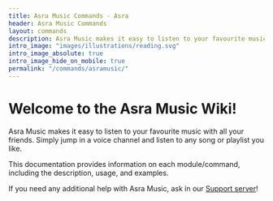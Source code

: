 ```yaml
---
title: Asra Music Commands - Asra
header: Asra Music Commands
layout: commands
description: Asra Music makes it easy to listen to your favourite music with all your friends. Simply jump in a voice channel and listen to any song or playlist you like.
intro_image: "images/illustrations/reading.svg"
intro_image_absolute: true
intro_image_hide_on_mobile: true
permalink: "/commands/asramusic/"
---
```


# Welcome to the Asra Music Wiki!

Asra Music makes it easy to listen to your favourite music with all your friends. Simply jump in a voice channel and listen to any song or playlist you like.

This documentation provides information on each module/command, including the description, usage, and examples.

If you need any additional help with Asra Music, ask in our [Support server](https://discord.com/invite/qwCzwBvRn9)!